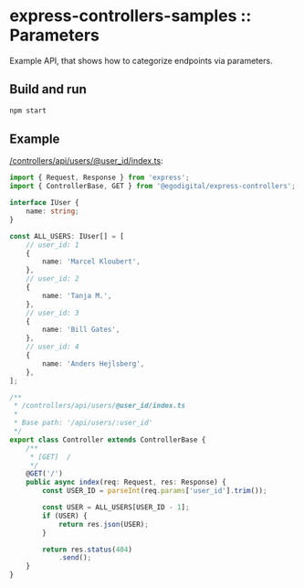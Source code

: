 # express-controllers-samples :: Parameters

Example API, that shows how to categorize endpoints via parameters.

## Build and run

```bash
npm start
```

## Example

[/controllers/api/users/@user_id/index.ts](./controllers/api/users/@user_id/index.ts):

```typescript
import { Request, Response } from 'express';
import { ControllerBase, GET } from '@egodigital/express-controllers';

interface IUser {
    name: string;
}

const ALL_USERS: IUser[] = [
    // user_id: 1
    {
        name: 'Marcel Kloubert',
    },
    // user_id: 2
    {
        name: 'Tanja M.',
    },
    // user_id: 3
    {
        name: 'Bill Gates',
    },
    // user_id: 4
    {
        name: 'Anders Hejlsberg',
    },
];

/**
 * /controllers/api/users/@user_id/index.ts
 *
 * Base path: '/api/users/:user_id'
 */
export class Controller extends ControllerBase {
    /**
     * [GET]  /
     */
    @GET('/')
    public async index(req: Request, res: Response) {
        const USER_ID = parseInt(req.params['user_id'].trim());

        const USER = ALL_USERS[USER_ID - 1];
        if (USER) {
            return res.json(USER);
        }

        return res.status(404)
            .send();
    }
}
```
